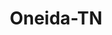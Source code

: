 ---
title: Oneida-TN
slug: oneida-tn
f_state:
- cms/state/tennessee.md
f_locations:
- cms/payday-loan/a-check-advance-title-loans-346.md
- cms/payday-loan/a+-check-advance-title-loans-627.md
- cms/payday-loan/cash-express-llc-7478.md
- cms/payday-loan/cash-express-llc-7496.md
- cms/payday-loan/cash-express-llc-7497.md
- cms/payday-loan/check-advance-10307.md
- cms/payday-loan/signature-check-cashing-26468.md
- cms/payday-loan/signature-check-cashing-26471.md
- cms/payday-loan/signature-check-cashing-26472.md
updated-on: '2024-05-30T13:41:28.615Z'
created-on: '2024-05-30T13:41:28.615Z'
published-on: '2024-05-30T13:54:32.469Z'
f_city: Oneida
layout: '[city].html'
tags: city
---